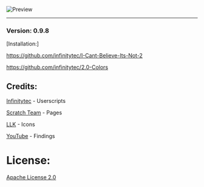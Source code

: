 ![Preview](https://raw.githubusercontent.com/gliczide/Scratch-2.1/main/preview.png)

---

### Version: 0.9.8

[Installation:]

https://github.com/infinitytec/I-Cant-Believe-Its-Not-2

https://github.com/infinitytec/2.0-Colors

## Credits:

[Infinitytec](https://github.com/infinitytec) - Userscripts

[Scratch Team](https://scratch.mit.edu) - Pages

[LLK](https://github.com/LLK/scratch-html5) - Icons

[YouTube](https://youtube.com) - Findings

# License:
[Apache License 2.0](https://raw.githubusercontent.com/gliczide/Scratch-2.1/705bf71be280658df560815bdd4d85394afa0af8/LICENSE)
